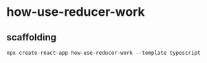 # how-use-reducer-work

## scaffolding

```text
npx create-react-app how-use-reducer-work --template typescript
```
